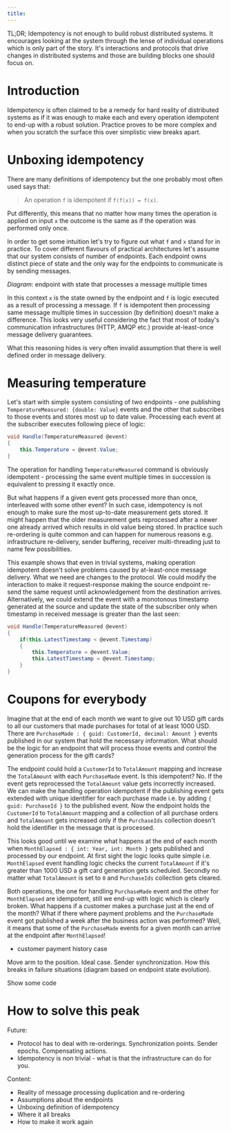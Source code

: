 ```yaml
---
title:
---
```


TL;DR; Idempotency is not enough to build robust distributed systems. It encourages looking at the system through the lense of individual operations which is only part of the story. It's interactions and protocols that drive changes in distributed systems and those are building blocks one should focus on.

# Introduction

Idempotency is often claimed to be a remedy for hard reality of distributed systems as if it was enough to make each and every operation idempotent to end-up with a robust solution. Practice proves to be more complex and when you scratch the surface this over simplistic view breaks apart.     

# Unboxing idempotency

There are many definitions of idempotency but the one probably most often used says that: 

> An operation `f` is idempotent if `f(f(x)) = f(x)`. 

Put differently, this means that no matter how many times the operation is applied on input `x` the outcome is the same as if the operation was performed only once. 

In order to get some intuition let's try to figure out what `f` and `x` stand for in practice. To cover different flavours of practical architectures let's assume that our system consists of number of endpoints. Each endpoint owns distinct piece of state and the only way for the endpoints to communicate is by sending messages. 

*Diagram*: endpoint with state that processes a message multiple times

In this context `x` is the state owned by the endpoint and `f` is logic executed as a result of processing a message. If `f` is idempotent then processing same message multiple times in succession (by definition) doesn't make a difference. This looks very useful considering the fact that most of today's communication infrastructures (HTTP, AMQP etc.) provide at-least-once message delivery guarantees.

What this reasoning hides is very often invalid assumption that there is well defined order in message delivery.

# Measuring temperature

Let's start with simple system consisting of two endpoints - one publishing `TemperatureMeasured: {double: Value}` events and the other that subscribes to those events and stores most up to date value. Processing each event at the subscriber executes following piece of logic:

``` C#
void Handle(TemperatureMeasured @event)
{
    this.Temperature = @event.Value;
}
```

The operation for handling `TemperatureMeasured` command is obviously idempotent - processing the same event multiple times in succession is equivalent to pressing it exactly once. 

But what happens if a given event gets processed more than once, interleaved with some other event? In such case, idempotency is not enough to make sure the most up-to-date measurement gets stored. It might happen that the older measurement gets reprocessed after a newer one already arrived which results in old value being stored. In practice such re-ordering is quite common and can happen for numerous reasons e.g. infrastructure re-delivery, sender buffering, receiver multi-threading just to name few possibilities.

This example shows that even in trivial systems, making operation idempotent doesn't solve problems caused by at-least-once message delivery. What we need are changes to the protocol. We could modify the interaction to make it request-response making the source endpoint re-send the same request until acknowledgement from the destination arrives. Alternatively, we could extend the event with a monotonous timestamp generated at the source and update the state of the subscriber only when timestamp in received message is greater than the last seen:

``` C#
void Handle(TemperatureMeasured @event)
{
    if(this.LatestTimestamp < @event.Timestamp)
    {
        this.Temperature = @event.Value;
        this.LatestTimestamp = @event.Timestamp;
    }
}
```

# Coupons for everybody

Imagine that at the end of each month we want to give out 10 USD gift cards to all our customers that made purchases for total of at least 1000 USD. There are `PurchaseMade : { guid: CustomerId, decimal: Amount }` events published in our system that hold the necessary information. What should be the logic for an endpoint that will process those events and control the generation process for the gift cards? 

The endpoint could hold a `CustomerId` to `TotalAmount` mapping and increase the `TotalAmount` with each `PurchaseMade` event. Is this idempotent? No. If the event gets reprocessed the `TotalAmount` value gets incorrectly increased. We can make the handling operation idempotent if the publishing event gets extended with unique identifier for each purchase made i.e. by adding `{ guid: PurchaseId }` to the published event. Now the endpoint holds the `CustomerId` to `TotalAmount` mapping and a collection of all purchase orders and `TotalAmount` gets increased only if the `PurchaseIds` collection doesn't hold the identifier in the message that is processed. 

This looks good until we examine what happens at the end of each month when `MonthElapsed : { int: Year, int: Month }` gets published and processed by our endpoint. At first sight the logic looks quite simple i.e. `MonthElapsed` event handling logic checks the current `TotalAmount` if it's greater than 1000 USD a gift card generation gets scheduled. Secondly no matter what `TotalAmount` is set to `0` and `PurchaseIds` collection gets cleared. 

Both operations, the one for handling `PurchaseMade` event and the other for `MonthElapsed` are idempotent, still we end-up with logic which is clearly broken. What happens if a customer makes a purchase just at the end of the month? What if there where payment problems and the `PurchaseMade` event got published a week after the business action was performed? Well, it means that some of the `PurchaseMade` events for a given month can arrive at the endpoint after `MonthElapsed`!   




* customer payment history case


Move arm to the position. Ideal case. Sender synchronization. How this breaks in failure situations (diagram based on endpoint state evolution).

Show some code
 
# How to solve this peak 
Future:  
 * Protocol has to deal with re-orderings. Synchronization points. Sender epochs. Compensating actions.
 * Idempotency is non trivial - what is that the infrastructure can do for you.

Content:
 - Reality of message processing duplication and re-ordering
 - Assumptions about the endpoints
 - Unboxing definition of idempotency
 - Where it all breaks
 - How to make it work again